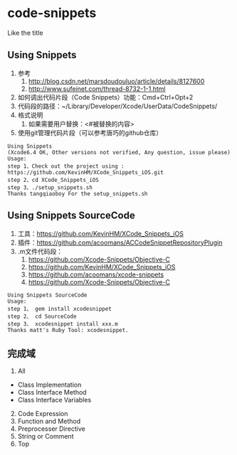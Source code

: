 # code-snippets

Like the title

## Using Snippets

1. 参考
    1. http://blog.csdn.net/marsdoudouluo/article/details/8127600
    2. http://www.sufeinet.com/thread-8732-1-1.html
2. 如何调出代码片段（Code Snippets）功能：Cmd+Ctrl+Opt+2
3. 代码段的路径：~/Library/Developer/Xcode/UserData/CodeSnippets/
4. 格式说明
    1. 如果需要用户替换：<#被替换的内容>
5. 使用git管理代码片段（可以参考唐巧的github仓库）

```
Using Snippets
(Xcode6.4 OK, Other versions not verified, Any question, issue please)
Usage:
step 1、Check out the project using : https://github.com/KevinHM/XCode_Snippets_iOS.git
step 2、cd XCode_Snippets_iOS
step 3、./setup_snippets.sh
Thanks tangqiaoboy For the setup_snippets.sh
```

## Using Snippets SourceCode
1. 工具：https://github.com/KevinHM/XCode_Snippets_iOS
2. 插件：https://github.com/acoomans/ACCodeSnippetRepositoryPlugin
3. .m文件代码段：
    1. https://github.com/Xcode-Snippets/Objective-C
    2. https://github.com/KevinHM/XCode_Snippets_iOS
    3. https://github.com/acoomans/xcode-snippets
    4. https://github.com/Xcode-Snippets/Objective-C

```
Using Snippets SourceCode
Usage:
step 1、 gem install xcodesnippet
step 2、 cd SourceCode
step 3、 xcodesnippet install xxx.m
Thanks matt's Ruby Tool: xcodesnippet.
```

## 完成域

1. All
- Class Implementation
- Class Interface Method
- Class Interface Variables
2. Code Expression
3. Function and Method
4. Preprocesser Directive
5. String or Comment
6. Top